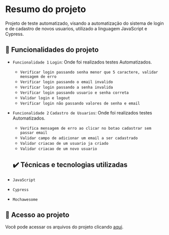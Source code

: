 # Resumo do projeto
Projeto de teste automatizado, visando a automatização do sistema de login e de cadastro de novos usuarios, utilizado a linguagem JavaScript e Cypress.

## 🔨 Funcionalidades do projeto
- `Funcionalidade 1` `Login`: Onde foi realizados testes Automatizados.

  - `Verificar login passando senha menor que 5 caractere, validar mensagem de erro` 
  - `Verificar login passando o email invalido`
  - `Verificar login passando a senha invalida`
  - `Verificar login passando usuario e senha correta`
  - `Validar login e logout`
  - `Verificar login não passando valores de senha e email`

  
- `Funcionalidade 2` `Cadastro de Usuarios`: Onde foi realizados testes Automatizados.

  - `Verifica mensagem de erro ao clicar no botao cadastrar sem passar email` 
  - `Validar campo de adicionar um email a ser cadastrado`
  - `Validar criacao de um usuario ja criado`
  - `Validar criacao de um novo usuario`
  
  ## ✔️ Técnicas e tecnologias utilizadas

- ``JavaScript``
- ``Cypress``
- ``Mochawesome``

## 📁 Acesso ao projeto
Você pode acessar os arquivos do projeto clicando [aqui](https://github.com/WesleyCoutin13/LojaIntegrada).
